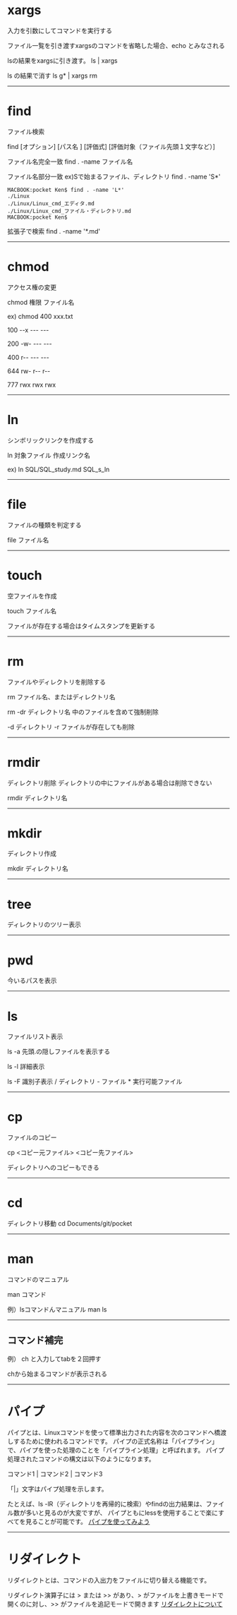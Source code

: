 # xargs
入力を引数にしてコマンドを実行する

ファイル一覧を引き渡すxargsのコマンドを省略した場合、echo
とみなされる

lsの結果をxargsに引き渡す。
ls  | xargs

ls の結果で消す
ls g* | xargs rm

---
# find
ファイル検索

find  \[オプション]  \[パス名 ] \[評価式] \[評価対象（ファイル先頭１文字など）]

ファイル名完全一致
find . -name ファイル名

ファイル名部分一致
ex)Sで始まるファイル、ディレクトリ
find . -name 'S*'
```
MACBOOK:pocket Ken$ find . -name 'L*'
./Linux
./Linux/Linux_cmd_エディタ.md
./Linux/Linux_cmd_ファイル・ディレクトリ.md
MACBOOK:pocket Ken$ 
```

拡張子で検索
find . -name '\*.md'

---
# chmod
アクセス権の変更

chmod 権限 ファイル名

ex)
chmod 400 xxx.txt

100
--x --- ---

200
-w- --- ---

400
r-- --- ---

644
rw- r-- r--

777
rwx rwx rwx

---
# ln
シンボリックリンクを作成する

ln 対象ファイル 作成リンク名

ex)
ln SQL/SQL_study.md SQL_s_ln

---
# file
ファイルの種類を判定する

file ファイル名

---
# touch
空ファイルを作成

touch ファイル名

ファイルが存在する場合はタイムスタンプを更新する

---
# rm
ファイルやディレクトリを削除する

rm ファイル名、またはディレクトリ名

rm -dr ディレクトリ名
中のファイルを含めて強制削除

-d ディレクトリ
-r ファイルが存在しても削除

---
# rmdir
ディレクトリ削除
ディレクトリの中にファイルがある場合は削除できない

rmdir ディレクトリ名

---
# mkdir
ディレクトリ作成

mkdir ディレクトリ名

---
# tree
ディレクトリのツリー表示

---
# pwd
今いるパスを表示

---
# ls
ファイルリスト表示

ls -a
先頭.の隠しファイルを表示する

ls -l
	詳細表示

ls -F
	識別子表示
	/ ディレクトリ
	\- ファイル
	\* 実行可能ファイル

---
# cp
ファイルのコピー

cp <コピー元ファイル> <コピー先ファイル>

ディレクトリへのコピーもできる

---
# cd
ディレクトリ移動
cd Documents/git/pocket

---
# man

コマンドのマニュアル

man コマンド

例）lsコマンドんマニュアル
man ls

---
## コマンド補完

例）
ch と入力してtabを２回押す

chから始まるコマンドが表示される

---
# パイプ

パイプとは、Linuxコマンドを使って標準出力された内容を次のコマンドへ橋渡しするために使われるコマンドです。
パイプの正式名称は「パイプライン」で、パイプを使った処理のことを「パイプライン処理」と呼ばれます。﻿
パイプ処理されたコマンドの構文は以下のようになります。﻿

コマンド1 | コマンド2 | コマンド3﻿

「|」文字はパイプ処理を示します。﻿

たとえば、ls -lR（ディレクトリを再帰的に検索）やfindの出力結果は、ファイル数が多いと見るのが大変ですが、
パイプともにlessを使用することで楽にすべてを見ることが可能です。﻿
[パイプを使ってみよう](https://www.school.ctc-g.co.jp/columns/miyazaki/miyazaki05.html#:~:text=%E3%83%91%E3%82%A4%E3%83%97%E3%81%A8%E3%81%AF%E3%80%81%E3%81%9D%E3%81%AE%E5%90%8D,%E8%A6%8B%E3%82%8B%E3%81%93%E3%81%A8%E3%81%8C%E5%8F%AF%E8%83%BD%E3%81%A7%E3%81%99%E3%80%82)

---
# リダイレクト
リダイレクトとは、コマンドの入出力をファイルに切り替える機能です。

リダイレクト演算子には > または >> があり、> がファイルを上書きモードで開くのに対し、>> がファイルを追記モードで開きます
[リダイレクトについて](https://qiita.com/task4233/items/1f5ba68e8fed430f6f9f#:~:text=%E5%87%BA%E5%8A%9B%E5%85%88%E3%82%92%E3%83%95%E3%82%A1%E3%82%A4%E3%83%AB%E3%81%AB%E3%83%AA%E3%83%80%E3%82%A4%E3%83%AC%E3%82%AF%E3%83%88%E3%81%99%E3%82%8B.%20%E3%83%AA%E3%83%80%E3%82%A4%E3%83%AC%E3%82%AF%E3%83%88%E6%BC%94%E7%AE%97%E5%AD%90%20%3E%20%E3%81%BE%E3%81%9F%E3%81%AF%20%3E%3E%20%E3%82%92%E7%94%A8%E3%81%84%E3%82%8B%E3%80%82%20%3E,%3E%3E%20%E3%81%8C%E3%83%95%E3%82%A1%E3%82%A4%E3%83%AB%E3%82%92%E8%BF%BD%E8%A8%98%E3%83%A2%E3%83%BC%E3%83%89%E3%81%A7%E9%96%8B%E3%81%8F%E3%81%A8%E3%81%84%E3%81%86%E9%81%95%E3%81%84%E3%81%A7%E3%81%82%E3%82%8B%E3%80%82%20%E3%83%AA%E3%83%80%E3%82%A4%E3%83%AC%E3%82%AF%E3%83%88%E6%BC%94%E7%AE%97%E5%AD%90%20%3E%20%E3%82%92%E4%BD%BF%E3%81%86%E5%A0%B4%E5%90%88%E3%81%AF%2C%20%E3%83%AA%E3%83%80%E3%82%A4%E3%83%AC%E3%82%AF%E3%83%88%E5%85%88%E3%81%AE%E3%83%95%E3%82%A1%E3%82%A4%E3%83%AB%E6%9C%89%E7%84%A1%E3%81%AB%E9%96%A2%E3%82%8F%E3%82%89%E3%81%9A%2C%20%E7%A9%BA%E3%81%AE%E3%83%95%E3%82%A1%E3%82%A4%E3%83%AB%E3%81%8C%E7%94%9F%E6%88%90%E3%81%95%E3%82%8C%E3%82%8B%E3%80%82)
